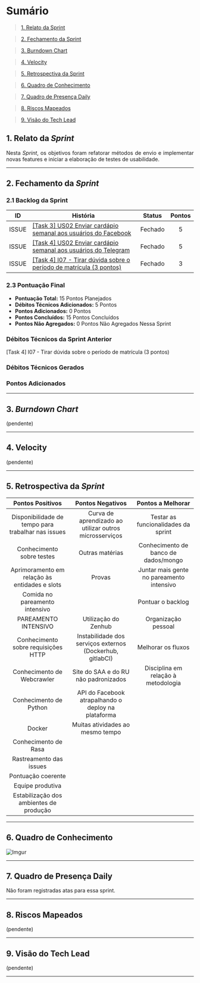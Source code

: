 # Sumário

>[1. Relato da Sprint](#1-relato-da-sprint)

>[2. Fechamento da Sprint](#2-fechamento-da-sprint)

>[3. Burndown Chart](#3-brundown-chart)

>[4. Velocity](#4-velocity)

>[5. Retrospectiva da Sprint](#5-retrospectiva-da-sprint)

>[6. Quadro de Conhecimento](#6-quadro-de-conhecimento)

>[7. Quadro de Presença Daily](#7-quadro-de-presença-daily)

>[8. Riscos Mapeados](#8-riscos-mapeados)

>[9. Visão do Tech Lead](#9-visão-do-tech-lead)

## 1. Relato da _Sprint_

<p align="justify"> Nesta <i>Sprint</i>, os objetivos foram refatorar métodos de envio e implementar novas features e iniciar a elaboração de testes de usabilidade.


------------

## 2. Fechamento da _Sprint_

### 2.1 Backlog da Sprint

| ID | História | Status | Pontos |
|:--:| ------- | :----: | :----: |
|ISSUE|[[Task 3] US02 Enviar cardápio semanal aos usuários do Facebook](https://github.com/fga-eps-mds/2018.2-Lino/issues/150)| Fechado | 5 |
|ISSUE|[[Task 4] US02 Enviar cardápio semanal aos usuários do Telegram](https://github.com/fga-eps-mds/2018.2-Lino/issues/151)| Fechado | 5 | 
|ISSUE|[[Task 4] I07 - Tirar dúvida sobre o período de matrícula (3 pontos)](https://github.com/fga-eps-mds/2018.2-Lino/issues/135)| Fechado | 3 | 

### 2.3 Pontuação Final

* __Pontuação Total:__ 15 Pontos Planejados
* __Débitos Técnicos Adicionados:__ 5 Pontos
* __Pontos Adicionados:__ 0 Pontos
* __Pontos Concluídos:__ 15 Pontos Concluídos
* __Pontos Não Agregados:__ 0 Pontos Não Agregados Nessa Sprint

### Débitos Técnicos da Sprint Anterior
[Task 4] I07 - Tirar dúvida sobre o período de matrícula (3 pontos)
### Débitos Técnicos Gerados

### Pontos Adicionados

------------
## 3. _Burndown Chart_

(pendente)

------------
## 4. Velocity

(pendente)

------------

## 5. Retrospectiva da _Sprint_

| Pontos Positivos                                   | Pontos Negativos                                          | Pontos a Melhorar                         |
| :------------------------------------------------: | :-------------------------------------------------------: | :---------------------------------------: |
| Disponibilidade de tempo para trabalhar nas issues | Curva de aprendizado ao utilizar outros microsserviços    | Testar as funcionalidades da sprint       |
| Conhecimento sobre testes                          | Outras matérias                                           | Conhecimento de banco de dados/mongo      |
| Aprimoramento em relação às entidades e slots      | Provas                                                    | Juntar mais gente no pareamento intensivo |
| Comida no pareamento intensivo                     |                                                           | Pontuar o backlog                         |
| PAREAMENTO INTENSIVO                               | Utilização do Zenhub                                      | Organização pessoal                       |
| Conhecimento sobre requisições HTTP                | Instabilidade dos serviços externos (Dockerhub, gitlabCI) | Melhorar os fluxos                        |
| Conhecimento de Webcrawler                         | Site do SAA e do RU não padronizados                      | Disciplina em relação à metodologia       |
| Conhecimento de Python                             | API do Facebook atrapalhando o deploy na plataforma       |
| Docker                                             | Muitas atividades ao mesmo tempo                          |
| Conhecimento de Rasa                               |
| Rastreamento das issues                            |
| Pontuação coerente                                 |
| Equipe produtiva                                   |
| Estabilização dos ambientes de produção            |

------------
## 6. Quadro de Conhecimento
![Imgur](https://i.imgur.com/t5OIcKn.png)

------------

## 7. Quadro de Presença Daily

Não foram registradas atas para essa sprint.

------------
## 8. Riscos Mapeados

(pendente) 

------------
## 9. Visão do Tech Lead

(pendente)

------------